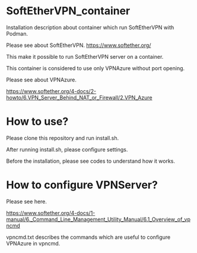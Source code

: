 # SoftEtherVPN_container
Installation description about container which run SoftEtherVPN with Podman.

Please see about SoftEtherVPN. <https://www.softether.org/>

This make it possible to run SoftEtherVPN server on a container. 

This container is considered to use only VPNAzure without port opening.

Please see about VPNAzure.

<https://www.softether.org/4-docs/2-howto/6.VPN_Server_Behind_NAT_or_Firewall/2.VPN_Azure>

# How to use?
Please clone this repository and run install.sh.

After running install.sh, please configure settings.

Before the installation, please see codes to understand how it works. 


# How to configure VPNServer? 
Please see here.

<https://www.softether.org/4-docs/1-manual/6._Command_Line_Management_Utility_Manual/6.1_Overview_of_vpncmd>

vpncmd.txt describes the commands which are useful to configure VPNAzure in vpncmd.
